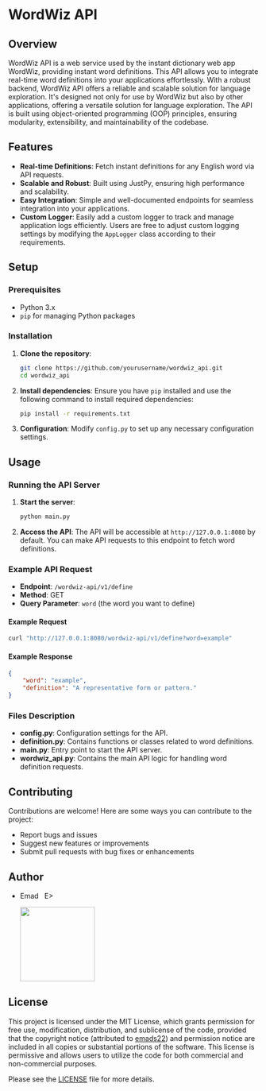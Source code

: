 # WordWiz API

## Overview
WordWiz API is a web service used by the instant dictionary web app WordWiz, providing instant word definitions. This API allows you to integrate real-time word definitions into your applications effortlessly. With a robust backend, WordWiz API offers a reliable and scalable solution for language exploration. It's designed not only for use by WordWiz but also by other applications, offering a versatile solution for language exploration. The API is built using object-oriented programming (OOP) principles, ensuring modularity, extensibility, and maintainability of the codebase.

## Features
- **Real-time Definitions**: Fetch instant definitions for any English word via API requests.
- **Scalable and Robust**: Built using JustPy, ensuring high performance and scalability.
- **Easy Integration**: Simple and well-documented endpoints for seamless integration into your applications.
- **Custom Logger**: Easily add a custom logger to track and manage application logs efficiently. Users are free to adjust custom logging settings by modifying the `AppLogger` class according to their requirements.

## Setup

### Prerequisites
- Python 3.x
- `pip` for managing Python packages

### Installation
1. **Clone the repository**:
    ```sh
    git clone https://github.com/yourusername/wordwiz_api.git
    cd wordwiz_api
    ```

2. **Install dependencies**:
    Ensure you have `pip` installed and use the following command to install required dependencies:
    ```sh
    pip install -r requirements.txt
    ```

3. **Configuration**:
    Modify `config.py` to set up any necessary configuration settings.

## Usage

### Running the API Server
1. **Start the server**:
    ```sh
    python main.py
    ```

2. **Access the API**:
    The API will be accessible at `http://127.0.0.1:8080` by default. You can make API requests to this endpoint to fetch word definitions.

### Example API Request
- **Endpoint**: `/wordwiz-api/v1/define`
- **Method**: GET
- **Query Parameter**: `word` (the word you want to define)

#### Example Request
```sh
curl "http://127.0.0.1:8080/wordwiz-api/v1/define?word=example"
```

#### Example Response
```json
{
    "word": "example",
    "definition": "A representative form or pattern."
}
```

### Files Description
- **config.py**: Configuration settings for the API.
- **definition.py**: Contains functions or classes related to word definitions.
- **main.py**: Entry point to start the API server.
- **wordwiz_api.py**: Contains the main API logic for handling word definition requests.

## Contributing
Contributions are welcome! Here are some ways you can contribute to the project:
- Report bugs and issues
- Suggest new features or improvements
- Submit pull requests with bug fixes or enhancements

## Author
- Emad &nbsp; E>
  
  [<img src="https://img.shields.io/badge/GitHub-Profile-blue?logo=github" width="150">](https://github.com/emads22)

## License
This project is licensed under the MIT License, which grants permission for free use, modification, distribution, and sublicense of the code, provided that the copyright notice (attributed to [emads22](https://github.com/emads22)) and permission notice are included in all copies or substantial portions of the software. This license is permissive and allows users to utilize the code for both commercial and non-commercial purposes.

Please see the [LICENSE](LICENSE) file for more details.